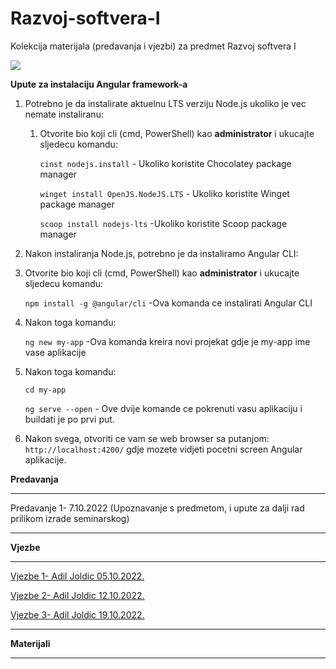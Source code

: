 # Razvoj-softvera-I
Kolekcija materijala (predavanja i vjezbi) za predmet Razvoj softvera I

![](https://komarev.com/ghpvc/?username=Razvoj-softvera-I&label=Broj+posjeta:)

**Upute za instalaciju Angular framework-a**



1. Potrebno je da instalirate aktuelnu LTS verziju Node.js ukoliko je vec nemate instaliranu:

   1. Otvorite bio koji cli (cmd, PowerShell) kao **administrator** i ukucajte sljedecu komandu: 

      <code>cinst nodejs.install</code>  - Ukoliko koristite Chocolatey package manager

      <code>winget install OpenJS.NodeJS.LTS</code> - Ukoliko koristite Winget package manager

      <code>scoop install nodejs-lts</code>  -Ukoliko koristite Scoop package manager

2.  Nakon instaliranja Node.js, potrebno je da instaliramo Angular CLI:

   1. Otvorite bio koji cli (cmd, PowerShell) kao **administrator** i ukucajte sljedecu komandu: 

      <code>npm install -g @angular/cli</code>  -Ova komanda ce instalirati Angular CLI

   2. Nakon toga komandu:

      <code>ng new my-app</code>  -Ova komanda kreira novi projekat gdje je my-app ime vase aplikacije

   3. Nakon toga komandu:

      <code>cd my-app</code>

      <code>ng serve --open</code>  - Ove dvije komande ce pokrenuti vasu aplikaciju i buildati je po prvi put.

3. Nakon svega, otvoriti ce vam se web browser sa putanjom: <code>http://localhost:4200/</code> gdje mozete vidjeti pocetni screen  Angular aplikacije.

    





**Predavanja**

<hr>

Predavanje 1- 7.10.2022 (Upoznavanje s predmetom, i upute za dalji rad prilikom izrade seminarskog)



<hr>

**Vjezbe**

<hr>



[Vjezbe 1- Adil Joldic 05.10.2022.](https://github.com/Infinity-Vault/Razvoj-softvera-I/tree/main/Vjezbe/wrd%20ispit%202022%2009%2024%20-%20modifikovan%20za%20RS1)

[Vjezbe 2- Adil Joldic 12.10.2022.](https://github.com/Infinity-Vault/Razvoj-softvera-I/tree/main/Vjezbe/FIT_Api_Example)

[Vjezbe 3- Adil Joldic 19.10.2022.](https://github.com/Infinity-Vault/Razvoj-softvera-I/raw/main/Vjezbe/Vjezbe%2003.docx)


<hr>


**Materijali**




<hr>

